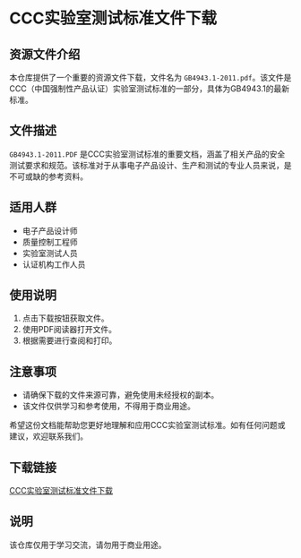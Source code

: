 # CCC实验室测试标准文件下载

## 资源文件介绍

本仓库提供了一个重要的资源文件下载，文件名为 `GB4943.1-2011.pdf`。该文件是CCC（中国强制性产品认证）实验室测试标准的一部分，具体为GB4943.1的最新标准。

## 文件描述

`GB4943.1-2011.PDF` 是CCC实验室测试标准的重要文档，涵盖了相关产品的安全测试要求和规范。该标准对于从事电子产品设计、生产和测试的专业人员来说，是不可或缺的参考资料。

## 适用人群

- 电子产品设计师
- 质量控制工程师
- 实验室测试人员
- 认证机构工作人员

## 使用说明

1. 点击下载按钮获取文件。
2. 使用PDF阅读器打开文件。
3. 根据需要进行查阅和打印。

## 注意事项

- 请确保下载的文件来源可靠，避免使用未经授权的副本。
- 该文件仅供学习和参考使用，不得用于商业用途。

希望这份文档能帮助您更好地理解和应用CCC实验室测试标准。如有任何问题或建议，欢迎联系我们。

## 下载链接
[CCC实验室测试标准文件下载](https://pan.quark.cn/s/5c2bd1a96490)

## 说明

该仓库仅用于学习交流，请勿用于商业用途。
